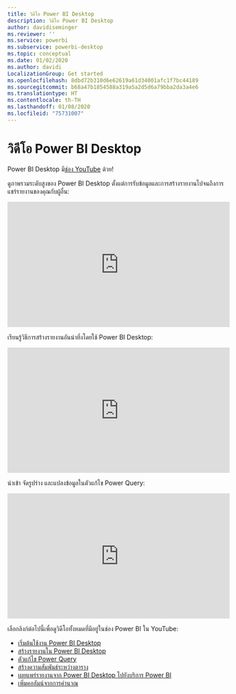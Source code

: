 ```yaml
---
title: วิดีโอ Power BI Desktop
description: วิดีโอ Power BI Desktop
author: davidiseminger
ms.reviewer: ''
ms.service: powerbi
ms.subservice: powerbi-desktop
ms.topic: conceptual
ms.date: 01/02/2020
ms.author: davidi
LocalizationGroup: Get started
ms.openlocfilehash: 8dbd72b310d6e62619a61d34001afc1f7bc44189
ms.sourcegitcommit: b68a47b1854588a319a5a2d5d6a79bba2da3a4e6
ms.translationtype: HT
ms.contentlocale: th-TH
ms.lasthandoff: 01/08/2020
ms.locfileid: "75731007"
---
```

# <a name="power-bi-desktop-videos"></a>วิดีโอ Power BI Desktop

Power BI Desktop มี[ช่อง YouTube](https://www.youtube.com/playlist?list=PL1N57mwBHtN2q1WbU5O29rrn_A0lkVv9p) ด้วย!

ดูภาพรวมระดับสูงของ Power BI Desktop ตั้งแต่การรับข้อมูลและการสร้างรายงานไปจนถึงการแชร์รายงานของคุณกับผู้อื่น: 

<iframe width="500" height="281" src="https://www.youtube.com/embed/Qgam9M8I0xA" frameborder="0" allowfullscreen></iframe>

เรียนรู้วิธีการสร้างรายงานอันน่าทึ่งโดยใช้ Power BI Desktop:

<iframe width="500" height="281" src="https://www.youtube.com/embed/IMAsitQ2cAc" frameborder="0" allowfullscreen></iframe> 

นำเข้า จัดรูปร่าง และแปลงข้อมูลในตัวแก้ไข Power Query:

<iframe width="500" height="281" src="https://www.youtube.com/embed/ByIUx-HmQbw" frameborder="0" allowfullscreen></iframe> 

เลือกลิงก์ต่อไปนี้เพื่อดูวิดีโอทั้งหมดที่มีอยู่ในช่อง Power BI ใน YouTube:

- [เริ่มต้นใช้งาน Power BI Desktop](https://www.youtube.com/watch?v=Qgam9M8I0xA)
- [สร้างรายงานใน Power BI Desktop](https://www.youtube.com/watch?v=IMAsitQ2cAc)
- [ตัวแก้ไข Power Query](https://www.youtube.com/watch?v=ByIUx-HmQbw)
- [สร้างความสัมพันธ์ระหว่างตาราง](https://www.youtube.com/watch?v=fVW4MCr0APA)
- [เผยแพร่รายงานจาก Power BI Desktop ไปยังบริการ Power BI](https://www.youtube.com/watch?v=ObwsFdC9e94)
- [เพิ่มคอลัมน์จากการคำนวณ](https://www.youtube.com/watch?v=62mLfiNcqVM)
